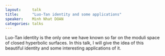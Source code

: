 ```yaml
---
layout:     talk
title:      "Luo-Tan identity and some applications"
speaker:    Minh Nhat DOAN
categories: talks
---
```

Luo-Tan identity is the only one we have known so far on the moduli space of closed hyperbolic surfaces. In this talk, I will give the idea of this beautiful identity and some interesting applications of it.